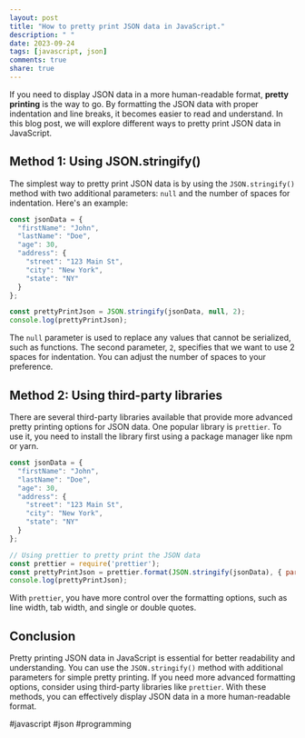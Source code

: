 ```yaml
---
layout: post
title: "How to pretty print JSON data in JavaScript."
description: " "
date: 2023-09-24
tags: [javascript, json]
comments: true
share: true
---
```


If you need to display JSON data in a more human-readable format, **pretty printing** is the way to go. By formatting the JSON data with proper indentation and line breaks, it becomes easier to read and understand. In this blog post, we will explore different ways to pretty print JSON data in JavaScript.

## Method 1: Using JSON.stringify()

The simplest way to pretty print JSON data is by using the `JSON.stringify()` method with two additional parameters: `null` and the number of spaces for indentation. Here's an example:

```javascript
const jsonData = {
  "firstName": "John",
  "lastName": "Doe",
  "age": 30,
  "address": {
    "street": "123 Main St",
    "city": "New York",
    "state": "NY"
  }
};

const prettyPrintJson = JSON.stringify(jsonData, null, 2);
console.log(prettyPrintJson);
```

The `null` parameter is used to replace any values that cannot be serialized, such as functions. The second parameter, `2`, specifies that we want to use 2 spaces for indentation. You can adjust the number of spaces to your preference.

## Method 2: Using third-party libraries

There are several third-party libraries available that provide more advanced pretty printing options for JSON data. One popular library is `prettier`. To use it, you need to install the library first using a package manager like npm or yarn.

```javascript
const jsonData = {
  "firstName": "John",
  "lastName": "Doe",
  "age": 30,
  "address": {
    "street": "123 Main St",
    "city": "New York",
    "state": "NY"
  }
};

// Using prettier to pretty print the JSON data
const prettier = require('prettier');
const prettyPrintJson = prettier.format(JSON.stringify(jsonData), { parser: "json" });
console.log(prettyPrintJson);
```

With `prettier`, you have more control over the formatting options, such as line width, tab width, and single or double quotes.

## Conclusion

Pretty printing JSON data in JavaScript is essential for better readability and understanding. You can use the `JSON.stringify()` method with additional parameters for simple pretty printing. If you need more advanced formatting options, consider using third-party libraries like `prettier`. With these methods, you can effectively display JSON data in a more human-readable format.

#javascript #json #programming